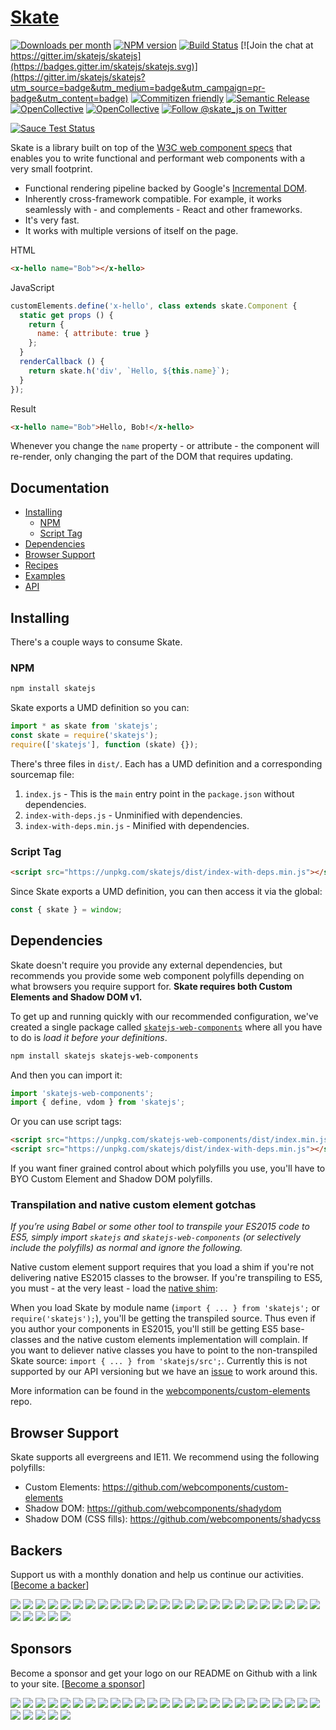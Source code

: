 # [Skate][gitbook]

[![Downloads per month](https://img.shields.io/npm/dm/skatejs.svg)](https://www.npmjs.com/package/skatejs)
[![NPM version](https://img.shields.io/npm/v/skatejs.svg)](https://www.npmjs.com/package/skatejs)
[![Build Status](https://travis-ci.org/skatejs/skatejs.svg?branch=master)](https://travis-ci.org/skatejs/skatejs)
[![Join the chat at https://gitter.im/skatejs/skatejs](https://badges.gitter.im/skatejs/skatejs.svg)](https://gitter.im/skatejs/skatejs?utm_source=badge&utm_medium=badge&utm_campaign=pr-badge&utm_content=badge)
[![Commitizen friendly](https://img.shields.io/badge/commitizen-friendly-brightgreen.svg)](http://commitizen.github.io/cz-cli/)
[![Semantic Release](https://img.shields.io/badge/semantic--release-%F0%9F%9A%80-ffffff.svg)](https://github.com/semantic-release/semantic-release)
[![OpenCollective](https://opencollective.com/skatejs/backers/badge.svg)](#backers) 
[![OpenCollective](https://opencollective.com/skatejs/sponsors/badge.svg)](#sponsors)
[![Follow @skate_js on Twitter](https://img.shields.io/twitter/follow/skate_js.svg?style=social&label=@skate_js)](https://twitter.com/skate_js)

[![Sauce Test Status](https://saucelabs.com/browser-matrix/skatejs.svg)](https://saucelabs.com/u/skatejs)

Skate is a library built on top of the [W3C web component specs](https://github.com/w3c/webcomponents) that enables you to write functional and performant web components with a very small footprint.

- Functional rendering pipeline backed by Google's [Incremental DOM](https://github.com/google/incremental-dom).
- Inherently cross-framework compatible. For example, it works seamlessly with - and complements - React and other frameworks.
- It's very fast.
- It works with multiple versions of itself on the page.

HTML

```html
<x-hello name="Bob"></x-hello>
```

JavaScript

```js
customElements.define('x-hello', class extends skate.Component {
  static get props () {
    return {
      name: { attribute: true }
    };
  }
  renderCallback () {
    return skate.h('div', `Hello, ${this.name}`);
  }
});
```

Result

```html
<x-hello name="Bob">Hello, Bob!</x-hello>
```

Whenever you change the `name` property - or attribute - the component will re-render, only changing the part of the DOM that requires updating.



## Documentation

<!-- START doctoc generated TOC please keep comment here to allow auto update -->
<!-- DON'T EDIT THIS SECTION, INSTEAD RE-RUN doctoc TO UPDATE -->

  - [Installing](#installing)
    - [NPM](#npm)
    - [Script Tag](#script-tag)
  - [Dependencies](#dependencies)
  - [Browser Support](#browser-support)
  - [Recipes](https://skatejs.gitbooks.io/skatejs/content/docs/recipes)
  - [Examples](https://skatejs.gitbooks.io/skatejs/content/docs/examples)
  - [API](https://skatejs.gitbooks.io/skatejs/content/docs/api)

<!-- END doctoc generated TOC please keep comment here to allow auto update -->



## Installing

There's a couple ways to consume Skate.



### NPM

```sh
npm install skatejs
```

Skate exports a UMD definition so you can:

```js
import * as skate from 'skatejs';
const skate = require('skatejs');
require(['skatejs'], function (skate) {});
```

There's three files in `dist/`. Each has a UMD definition and a corresponding sourcemap file:

1. `index.js` - This is the `main` entry point in the `package.json` without dependencies.
2. `index-with-deps.js` - Unminified with dependencies.
3. `index-with-deps.min.js` - Minified with dependencies.



### Script Tag

```html
<script src="https://unpkg.com/skatejs/dist/index-with-deps.min.js"></script>
```

Since Skate exports a UMD definition, you can then access it via the global:

```js
const { skate } = window;
```



## Dependencies

Skate doesn't require you provide any external dependencies, but recommends you provide some web component polyfills depending on what browsers you require support for. **Skate requires both Custom Elements and Shadow DOM v1.**

To get up and running quickly with our recommended configuration, we've created a single package called [`skatejs-web-components`](https://github.com/skatejs/web-components) where all you have to do is *load it before your definitions*.

```sh
npm install skatejs skatejs-web-components
```

And then you can import it:

```js
import 'skatejs-web-components';
import { define, vdom } from 'skatejs';
```

Or you can use script tags:

```html
<script src="https://unpkg.com/skatejs-web-components/dist/index.min.js"></script>
<script src="https://unpkg.com/skatejs/dist/index-with-deps.min.js"></script>
```

If you want finer grained control about which polyfills you use, you'll have to BYO Custom Element and Shadow DOM polyfills.



### Transpilation and native custom element gotchas

*If you’re using Babel or some other tool to transpile your ES2015 code to ES5, simply import `skatejs` and `skatejs-web-components` (or selectively include the polyfills) as normal and ignore the following.*

Native custom element support requires that you load a shim if you're not delivering native ES2015 classes to the browser. If you're transpiling to ES5, you must - at the very least - load the [native shim](https://github.com/webcomponents/custom-elements/blob/master/src/native-shim.js):

When you load Skate by module name (`import { ... } from 'skatejs';` or `require('skatejs');`), you'll be getting the transpiled source. Thus even if you author your components in ES2015, you'll still be getting ES5 base-classes and the native custom elements implementation will complain. If you want to deliever native classes you have to point to the non-transpiled Skate source: `import { ... } from 'skatejs/src';`. Currently this is not supported by our API versioning but we have an [issue](#992) to work around this.

More information can be found in the [webcomponents/custom-elements](https://github.com/webcomponents/custom-elements#known-issues) repo.



## Browser Support

Skate supports all evergreens and IE11. We recommend using the following polyfills:

- Custom Elements: https://github.com/webcomponents/custom-elements
- Shadow DOM: https://github.com/webcomponents/shadydom
- Shadow DOM (CSS fills): https://github.com/webcomponents/shadycss


[gitbook]: https://skatejs.gitbooks.io/skatejs/content/

## Backers
Support us with a monthly donation and help us continue our activities. [[Become a backer](https://opencollective.com/skatejs#backer)]

<a href="https://opencollective.com/skatejs/backer/0/website" target="_blank"><img src="https://opencollective.com/skatejs/backer/0/avatar.svg"></a>
<a href="https://opencollective.com/skatejs/backer/1/website" target="_blank"><img src="https://opencollective.com/skatejs/backer/1/avatar.svg"></a>
<a href="https://opencollective.com/skatejs/backer/2/website" target="_blank"><img src="https://opencollective.com/skatejs/backer/2/avatar.svg"></a>
<a href="https://opencollective.com/skatejs/backer/3/website" target="_blank"><img src="https://opencollective.com/skatejs/backer/3/avatar.svg"></a>
<a href="https://opencollective.com/skatejs/backer/4/website" target="_blank"><img src="https://opencollective.com/skatejs/backer/4/avatar.svg"></a>
<a href="https://opencollective.com/skatejs/backer/5/website" target="_blank"><img src="https://opencollective.com/skatejs/backer/5/avatar.svg"></a>
<a href="https://opencollective.com/skatejs/backer/6/website" target="_blank"><img src="https://opencollective.com/skatejs/backer/6/avatar.svg"></a>
<a href="https://opencollective.com/skatejs/backer/7/website" target="_blank"><img src="https://opencollective.com/skatejs/backer/7/avatar.svg"></a>
<a href="https://opencollective.com/skatejs/backer/8/website" target="_blank"><img src="https://opencollective.com/skatejs/backer/8/avatar.svg"></a>
<a href="https://opencollective.com/skatejs/backer/9/website" target="_blank"><img src="https://opencollective.com/skatejs/backer/9/avatar.svg"></a>
<a href="https://opencollective.com/skatejs/backer/10/website" target="_blank"><img src="https://opencollective.com/skatejs/backer/10/avatar.svg"></a>
<a href="https://opencollective.com/skatejs/backer/11/website" target="_blank"><img src="https://opencollective.com/skatejs/backer/11/avatar.svg"></a>
<a href="https://opencollective.com/skatejs/backer/12/website" target="_blank"><img src="https://opencollective.com/skatejs/backer/12/avatar.svg"></a>
<a href="https://opencollective.com/skatejs/backer/13/website" target="_blank"><img src="https://opencollective.com/skatejs/backer/13/avatar.svg"></a>
<a href="https://opencollective.com/skatejs/backer/14/website" target="_blank"><img src="https://opencollective.com/skatejs/backer/14/avatar.svg"></a>
<a href="https://opencollective.com/skatejs/backer/15/website" target="_blank"><img src="https://opencollective.com/skatejs/backer/15/avatar.svg"></a>
<a href="https://opencollective.com/skatejs/backer/16/website" target="_blank"><img src="https://opencollective.com/skatejs/backer/16/avatar.svg"></a>
<a href="https://opencollective.com/skatejs/backer/17/website" target="_blank"><img src="https://opencollective.com/skatejs/backer/17/avatar.svg"></a>
<a href="https://opencollective.com/skatejs/backer/18/website" target="_blank"><img src="https://opencollective.com/skatejs/backer/18/avatar.svg"></a>
<a href="https://opencollective.com/skatejs/backer/19/website" target="_blank"><img src="https://opencollective.com/skatejs/backer/19/avatar.svg"></a>
<a href="https://opencollective.com/skatejs/backer/20/website" target="_blank"><img src="https://opencollective.com/skatejs/backer/20/avatar.svg"></a>
<a href="https://opencollective.com/skatejs/backer/21/website" target="_blank"><img src="https://opencollective.com/skatejs/backer/21/avatar.svg"></a>
<a href="https://opencollective.com/skatejs/backer/22/website" target="_blank"><img src="https://opencollective.com/skatejs/backer/22/avatar.svg"></a>
<a href="https://opencollective.com/skatejs/backer/23/website" target="_blank"><img src="https://opencollective.com/skatejs/backer/23/avatar.svg"></a>
<a href="https://opencollective.com/skatejs/backer/24/website" target="_blank"><img src="https://opencollective.com/skatejs/backer/24/avatar.svg"></a>
<a href="https://opencollective.com/skatejs/backer/25/website" target="_blank"><img src="https://opencollective.com/skatejs/backer/25/avatar.svg"></a>
<a href="https://opencollective.com/skatejs/backer/26/website" target="_blank"><img src="https://opencollective.com/skatejs/backer/26/avatar.svg"></a>
<a href="https://opencollective.com/skatejs/backer/27/website" target="_blank"><img src="https://opencollective.com/skatejs/backer/27/avatar.svg"></a>
<a href="https://opencollective.com/skatejs/backer/28/website" target="_blank"><img src="https://opencollective.com/skatejs/backer/28/avatar.svg"></a>
<a href="https://opencollective.com/skatejs/backer/29/website" target="_blank"><img src="https://opencollective.com/skatejs/backer/29/avatar.svg"></a>

## Sponsors
Become a sponsor and get your logo on our README on Github with a link to your site. [[Become a sponsor](https://opencollective.com/skatejs#sponsor)]

<a href="https://opencollective.com/skatejs/sponsor/0/website" target="_blank"><img src="https://opencollective.com/skatejs/sponsor/0/avatar.svg"></a>
<a href="https://opencollective.com/skatejs/sponsor/1/website" target="_blank"><img src="https://opencollective.com/skatejs/sponsor/1/avatar.svg"></a>
<a href="https://opencollective.com/skatejs/sponsor/2/website" target="_blank"><img src="https://opencollective.com/skatejs/sponsor/2/avatar.svg"></a>
<a href="https://opencollective.com/skatejs/sponsor/3/website" target="_blank"><img src="https://opencollective.com/skatejs/sponsor/3/avatar.svg"></a>
<a href="https://opencollective.com/skatejs/sponsor/4/website" target="_blank"><img src="https://opencollective.com/skatejs/sponsor/4/avatar.svg"></a>
<a href="https://opencollective.com/skatejs/sponsor/5/website" target="_blank"><img src="https://opencollective.com/skatejs/sponsor/5/avatar.svg"></a>
<a href="https://opencollective.com/skatejs/sponsor/6/website" target="_blank"><img src="https://opencollective.com/skatejs/sponsor/6/avatar.svg"></a>
<a href="https://opencollective.com/skatejs/sponsor/7/website" target="_blank"><img src="https://opencollective.com/skatejs/sponsor/7/avatar.svg"></a>
<a href="https://opencollective.com/skatejs/sponsor/8/website" target="_blank"><img src="https://opencollective.com/skatejs/sponsor/8/avatar.svg"></a>
<a href="https://opencollective.com/skatejs/sponsor/9/website" target="_blank"><img src="https://opencollective.com/skatejs/sponsor/9/avatar.svg"></a>
<a href="https://opencollective.com/skatejs/sponsor/10/website" target="_blank"><img src="https://opencollective.com/skatejs/sponsor/10/avatar.svg"></a>
<a href="https://opencollective.com/skatejs/sponsor/11/website" target="_blank"><img src="https://opencollective.com/skatejs/sponsor/11/avatar.svg"></a>
<a href="https://opencollective.com/skatejs/sponsor/12/website" target="_blank"><img src="https://opencollective.com/skatejs/sponsor/12/avatar.svg"></a>
<a href="https://opencollective.com/skatejs/sponsor/13/website" target="_blank"><img src="https://opencollective.com/skatejs/sponsor/13/avatar.svg"></a>
<a href="https://opencollective.com/skatejs/sponsor/14/website" target="_blank"><img src="https://opencollective.com/skatejs/sponsor/14/avatar.svg"></a>
<a href="https://opencollective.com/skatejs/sponsor/15/website" target="_blank"><img src="https://opencollective.com/skatejs/sponsor/15/avatar.svg"></a>
<a href="https://opencollective.com/skatejs/sponsor/16/website" target="_blank"><img src="https://opencollective.com/skatejs/sponsor/16/avatar.svg"></a>
<a href="https://opencollective.com/skatejs/sponsor/17/website" target="_blank"><img src="https://opencollective.com/skatejs/sponsor/17/avatar.svg"></a>
<a href="https://opencollective.com/skatejs/sponsor/18/website" target="_blank"><img src="https://opencollective.com/skatejs/sponsor/18/avatar.svg"></a>
<a href="https://opencollective.com/skatejs/sponsor/19/website" target="_blank"><img src="https://opencollective.com/skatejs/sponsor/19/avatar.svg"></a>
<a href="https://opencollective.com/skatejs/sponsor/20/website" target="_blank"><img src="https://opencollective.com/skatejs/sponsor/20/avatar.svg"></a>
<a href="https://opencollective.com/skatejs/sponsor/21/website" target="_blank"><img src="https://opencollective.com/skatejs/sponsor/21/avatar.svg"></a>
<a href="https://opencollective.com/skatejs/sponsor/22/website" target="_blank"><img src="https://opencollective.com/skatejs/sponsor/22/avatar.svg"></a>
<a href="https://opencollective.com/skatejs/sponsor/23/website" target="_blank"><img src="https://opencollective.com/skatejs/sponsor/23/avatar.svg"></a>
<a href="https://opencollective.com/skatejs/sponsor/24/website" target="_blank"><img src="https://opencollective.com/skatejs/sponsor/24/avatar.svg"></a>
<a href="https://opencollective.com/skatejs/sponsor/25/website" target="_blank"><img src="https://opencollective.com/skatejs/sponsor/25/avatar.svg"></a>
<a href="https://opencollective.com/skatejs/sponsor/26/website" target="_blank"><img src="https://opencollective.com/skatejs/sponsor/26/avatar.svg"></a>
<a href="https://opencollective.com/skatejs/sponsor/27/website" target="_blank"><img src="https://opencollective.com/skatejs/sponsor/27/avatar.svg"></a>
<a href="https://opencollective.com/skatejs/sponsor/28/website" target="_blank"><img src="https://opencollective.com/skatejs/sponsor/28/avatar.svg"></a>
<a href="https://opencollective.com/skatejs/sponsor/29/website" target="_blank"><img src="https://opencollective.com/skatejs/sponsor/29/avatar.svg"></a>

